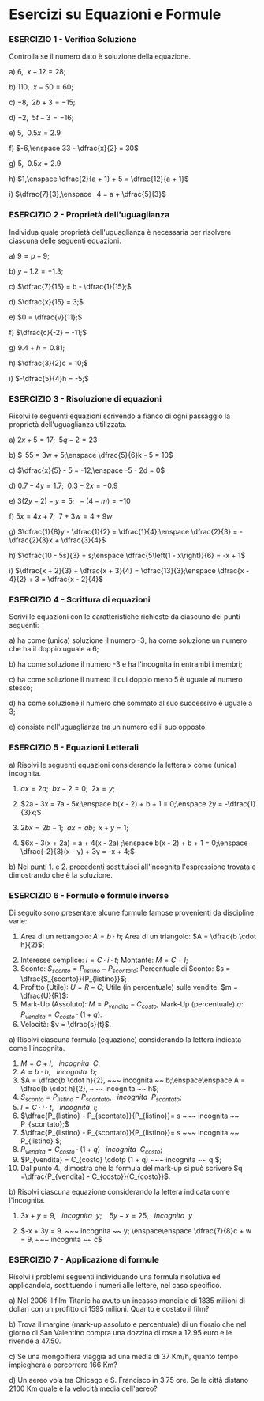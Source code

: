
# Esercizi su Equazioni e Formule

### ESERCIZIO 1 - Verifica Soluzione

Controlla se il numero dato è soluzione della equazione.

a) $6,\enspace x + 12 = 28;$  

b) $110,\enspace x - 50 = 60;$  

c) $-8,\enspace 2b + 3 = -15;$ 

d) $-2,\enspace 5t - 3 = -16;$    

e) $5,\enspace 0.5x = 2.9$ 

f) $-6,\enspace 33 - \dfrac{x}{2} = 30$  

g) $5,\enspace 0.5x = 2.9$

h) $1,\enspace \dfrac{2}{a + 1} + 5 = \dfrac{12}{a + 1}$

i) $\dfrac{7}{3},\enspace -4 = a + \dfrac{5}{3}$



### ESERCIZIO 2 - Proprietà dell'uguaglianza

Individua quale proprietà dell'uguaglianza è necessaria per risolvere ciascuna delle seguenti equazioni.

a) $9 = p - 9;$

b) $y - 1.2 = -1.3;$

c) $\dfrac{7}{15} = b - \dfrac{1}{15};$

d) $\dfrac{x}{15} = 3;$

e) $0 = \dfrac{v}{11};$

f) $\dfrac{c}{-2} = -11;$

g) $9.4 + h = 0.81;$

h) $\dfrac{3}{2}c = 10;$

i) $-\dfrac{5}{4}h = -5;$



### ESERCIZIO 3 - Risoluzione di equazioni

Risolvi le seguenti equazioni scrivendo a fianco di ogni passaggio la proprietà dell'uguaglianza utilizzata.

a) $2x + 5 = 17;\enspace 5q - 2 = 23$   

b) $-55 = 3w + 5;\enspace \dfrac{5}{6}k - 5 = 10$   

c) $\dfrac{x}{5} - 5 = -12;\enspace -5 - 2d = 0$   

d) $0.7 - 4y = 1.7;\enspace 0.3 - 2x = -0.9$  

e) $3\left(2y - 2\right) - y = 5;\enspace -\left(4 -m\right) = -10$   

f) $5x = 4x + 7;\enspace 7 + 3w = 4 + 9w$   

g) $\dfrac{1}{8}y - \dfrac{1}{2} = \dfrac{1}{4};\enspace \dfrac{2}{3} = -\dfrac{2}{3}x + \dfrac{3}{4}$   

h) $\dfrac{10 - 5s}{3} = s;\enspace \dfrac{5\left(1 - x\right)}{6} = -x + 1$   

i) $\dfrac{x + 2}{3} + \dfrac{x + 3}{4} = \dfrac{13}{3};\enspace \dfrac{x - 4}{2} + 3 = \dfrac{x - 2}{4}$



### ESERCIZIO 4 - Scrittura di equazioni

Scrivi le equazioni con le caratteristiche richieste da ciascuno dei punti seguenti:

a) ha come (unica) soluzione il numero -3; ha come soluzione un numero che ha il doppio uguale a 6;

b) ha come soluzione il numero -3 e ha l'incognita in entrambi i membri;

c) ha come soluzione il numero il cui doppio meno 5 è uguale al numero stesso;

d) ha come soluzione il numero che sommato al suo successivo è uguale a 3;

e) consiste nell'uguaglianza tra un numero ed il suo opposto.



### ESERCIZIO 5 - Equazioni Letterali

a) Risolvi le seguenti equazioni considerando la lettera x come (unica) incognita.

1. $ax = 2a;\enspace bx - 2 = 0;\enspace 2x = y;$

2. $2a - 3x = 7a - 5x;\enspace b(x - 2) + b + 1 = 0;\enspace 2y = -\dfrac{1}{3}x;$

3. $2bx = 2b - 1;\enspace ax = ab;\enspace x + y = 1;$

4. $6x - 3(x + 2a) = a + 4(x - 2a) ;\enspace b(x - 2) + b + 1 = 0;\enspace \dfrac{-2}{3}(x - y) + 3y = -x + 4;$

b) Nei punti 1. e 2. precedenti sostituisci all'incognita l'espressione trovata e dimostrando che è la soluzione.



### ESERCIZIO 6 - Formule e formule inverse

Di seguito sono presentate alcune formule famose provenienti da discipline varie:

1) Area di un rettangolo: $A = b \cdot h$; Area di un triangolo: $A = \dfrac{b \cdot h}{2}$;

2. Interesse semplice: $I = C\cdotp i\cdotp t$; Montante: $M = C + I$;
3. Sconto: $S_{sconto} = P_{listino} - P_{scontato}$; Percentuale di Sconto: $s = \dfrac{S_{sconto}}{P_{listino}}$;
4. Profitto (Utile): $U = R - C$; Utile (in percentuale) sulle vendite: $m = \dfrac{U}{R}$:
5. Mark-Up (Assoluto): $M = P_{vendita} - C_{costo}$, Mark-Up (percentuale) $q$: $P_{vendita} = C_{costo} \cdotp (1 + q)$.
6. Velocità: $v = \dfrac{s}{t}$.

a) Risolvi ciascuna formula (equazione) considerando la lettera indicata come l'incognita.

1. $M = C + I, ~~~ incognita ~~ C;$
1. $A = b \cdot h, ~~~ incognita ~~ b$;
3. $A = \dfrac{b \cdot h}{2}, ~~~ incognita ~~ b;\enspace\enspace A = \dfrac{b \cdot h}{2}, ~~~ incognita ~~ h$;
2. $S_{sconto} = P_{listino} - P_{scontato}, ~~~ incognita ~~ P_{scontato};$
2. $I = C\cdotp i\cdotp t ,~~~ incognita ~~ i$;
3. $\dfrac{P_{listino} - P_{scontato}}{P_{listino}}= s ~~~ incognita ~~ P_{scontato};$
3. $\dfrac{P_{listino} - P_{scontato}}{P_{listino}}= s ~~~ incognita ~~ P_{listino} $;
4. $P_{vendita} = C_{costo} \cdotp (1 + q) ~~~ incognita ~~ C_{costo};$
4. $P_{vendita} = C_{costo} \cdotp (1 + q) ~~~ incognita ~~ q $;
5. Dal punto 4., dimostra che la formula del mark-up si può scrivere $q =\dfrac{P_{vendita} - C_{costo}}{C_{costo}}$. 

b) Risolvi ciascuna equazione considerando la lettera indicata come l'incognita.

1. $3x + y = 9, ~~~ incognita ~~ y; \enspace\enspace 5y - x = 25, ~~~ incognita ~~ y$

2. $-x + 3y = 9. ~~~ incognita ~~ y; \enspace\enspace \dfrac{7}{8}c + w = 9, ~~~ incognita ~~ c$



### ESERCIZIO 7 - Applicazione di formule

Risolvi i problemi seguenti individuando una formula risolutiva ed applicandola, sostituendo i numeri alle lettere, nel caso specifico. 

a) Nel 2006 il film Titanic ha avuto un incasso mondiale di 1835 milioni di dollari con un profitto di 1595 milioni. Quanto è costato il film?

b) Trova il margine (mark-up assoluto e percentuale) di un fioraio che nel giorno di San Valentino compra una dozzina di rose a 12.95 euro e le rivende a 47.50.  

c) Se una mongolfiera viaggia ad una media di 37 Km/h, quanto tempo impiegherà a percorrere 166 Km?  

d) Un aereo vola tra Chicago e S. Francisco in 3.75 ore. Se le città distano 2100 Km quale è la velocità media dell'aereo?









